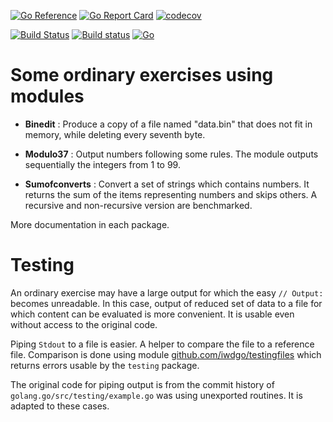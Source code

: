 [![Go Reference](https://pkg.go.dev/badge/github.com/iwdgo/largeoutput.svg)](https://pkg.go.dev/github.com/iwdgo/largeoutput)
[![Go Report Card](https://goreportcard.com/badge/github.com/iwdgo/largeoutput)](https://goreportcard.com/report/github.com/iwdgo/largeoutput)
[![codecov](https://codecov.io/gh/iwdgo/largeoutput/branch/master/graph/badge.svg)](https://codecov.io/gh/iwdgo/largeoutput)

[![Build Status](https://api.cirrus-ci.com/github/iwdgo/largeoutput.svg)](https://cirrus-ci.com/github/iwdgo/largeoutput)
[![Build status](https://ci.appveyor.com/api/projects/status/eimlas99romrrro0?svg=true)](https://ci.appveyor.com/project/iwdgo/largeoutput)
[![Go](https://github.com/iwdgo/largeoutput/actions/workflows/go.yml/badge.svg)](https://github.com/iwdgo/largeoutput/actions/workflows/go.yml)

# Some ordinary exercises using modules

- **Binedit** : Produce a copy of a file named "data.bin" that does not fit in memory, while deleting every seventh byte.

- **Modulo37** : Output numbers following some rules. The module outputs sequentially the integers from 1 to 99.

- **Sumofconverts** : Convert a set of strings which contains numbers. It returns the sum of the items representing numbers and skips others.
A recursive and non-recursive version are benchmarked.

More documentation in each package.

# Testing

An ordinary exercise may have a large output for which the easy `// Output:`
becomes unreadable. In this case, output of reduced set of data to a file for which content
can be evaluated is more convenient. It is usable even without access to the original code.

Piping `Stdout` to a file is easier. A helper to compare the file to a reference file.
Comparison is done using module [github.com/iwdgo/testingfiles](https://github.com/iwdgo/testingfiles) which
returns errors usable by the `testing` package.

The original code for piping output is from the commit history of `golang.go/src/testing/example.go` was using
unexported routines. It is adapted to these cases.
